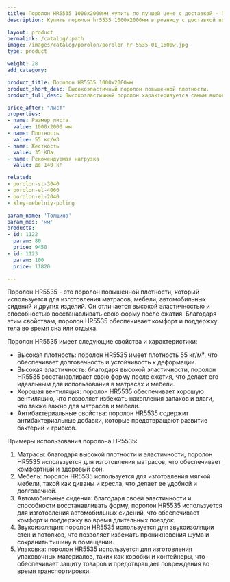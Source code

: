 ```yaml
---
title: Поролон HR5535 1000х2000мм купить по лучшей цене с доставкой - Поролоныч
description: Купить поролон hr5535 1000х2000мм в розницу с доставкой по Москве в интернет-магазине Поролоныча.

layout: product
permalink: /catalog/:path
image: /images/catalog/porolon/porolon-hr-5535-01_1600w.jpg
type: product

weight: 28
add_category: 

product_title: Поролон HR5535 1000х2000мм
product_short_desc: Высокоэластичный поролон повышенной плотности.
product_full_desc: Высокоэластичный поролон характеризуется самым высоким уровнем комфорта благодаря сочетанию низкой начальной жесткости с высоким значением несущей способности и отсутствием эффекта проваливания. Уникальный материал для изготовления качественной мебели для сидения и лежания.

price_after: "лист"
properties:
- name: Размер листа
  value: 1000х2000 мм
- name: Плотность
  value: 55 кг/м3
- name: Жесткость
  value: 35 КПа
- name: Рекомендуемая нагрузка
  value: до 140 кг

related:
- porolon-st-3040
- porolon-el-4060
- porolon-el-2040
- kley-mebelniy-poling

param_name: 'Толщина'
param_mes: 'мм'
products:
- id: 1122
  param: 80
  price: 9450
- id: 1123
  param: 100
  price: 11820

---
```

Поролон HR5535 - это поролон повышенной плотности, который используется для изготовления матрасов, мебели, автомобильных сидений и других изделий. Он отличается высокой эластичностью и способностью восстанавливать свою форму после сжатия. Благодаря этим свойствам, поролон HR5535 обеспечивает комфорт и поддержку тела во время сна или отдыха.

Поролон HR5535 имеет следующие свойства и характеристики:

- Высокая плотность: поролон HR5535 имеет плотность 55 кг/м³, что обеспечивает долговечность и устойчивость к деформации.
- Высокая эластичность: благодаря высокой эластичности, поролон HR5535 восстанавливает свою форму после сжатия, что делает его идеальным для использования в матрасах и мебели.
- Хорошая вентиляция: поролон HR5535 обеспечивает хорошую вентиляцию, что позволяет избежать накопления запахов и влаги, что также важно для матрасов и мебели.
- Антибактериальные свойства: поролон HR5535 содержит антибактериальные добавки, которые предотвращают развитие бактерий и грибков.

Примеры использования поролона HR5535:

1. Матрасы: благодаря высокой плотности и эластичности, поролон HR5535 используется для изготовления матрасов, что обеспечивает комфортный и здоровый сон.
2. Мебель: поролон HR5535 используется для изготовления мягкой мебели, такой как диваны и кресла, что делает ее удобной и долговечной.
3. Автомобильные сидения: благодаря своей эластичности и способности восстанавливать форму, поролон HR5535 используется для изготовления автомобильных сидений, что обеспечивает комфорт и поддержку во время длительных поездок.
4. Звукоизоляция: поролон HR5535 используется для звукоизоляции стен и потолков, что позволяет избежать проникновения шума и сохранить тишину в помещении.
5. Упаковка: поролон HR5535 используется для изготовления упаковочных материалов, таких как коробки и контейнеры, что обеспечивает защиту товаров и предотвращает повреждения во время транспортировки.